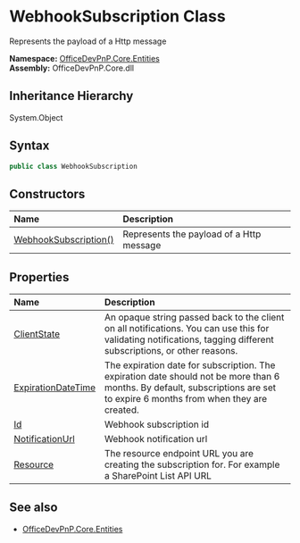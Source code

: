 # WebhookSubscription Class
 Represents the payload of a Http message   

**Namespace:** [OfficeDevPnP.Core.Entities](OfficeDevPnP.Core.Entities.md)  
**Assembly:** OfficeDevPnP.Core.dll  
## Inheritance Hierarchy
System.Object  
## Syntax
```C#
public class WebhookSubscription
```
## Constructors
|**Name**|**Description**|
|:-----|:-----|
| [WebhookSubscription()](OfficeDevPnP.Core.Entities.WebhookSubscription.ctor1.md) |  Represents the payload of a Http message 
## Properties
|**Name**|**Description**|
|:-----|:-----|
| [ClientState](OfficeDevPnP.Core.Entities.WebhookSubscription.ClientState.md) | An opaque string passed back to the client on all notifications. You can use this for validating notifications, tagging different subscriptions, or other reasons.
| [ExpirationDateTime](OfficeDevPnP.Core.Entities.WebhookSubscription.ExpirationDateTime.md) | The expiration date for subscription. The expiration date should not be more than 6 months. By default, subscriptions are set to expire 6 months from when they are created.
| [Id](OfficeDevPnP.Core.Entities.WebhookSubscription.Id.md) | Webhook subscription id
| [NotificationUrl](OfficeDevPnP.Core.Entities.WebhookSubscription.NotificationUrl.md) | Webhook notification url
| [Resource](OfficeDevPnP.Core.Entities.WebhookSubscription.Resource.md) | The resource endpoint URL you are creating the subscription for. For example a SharePoint List API URL
## See also
- [OfficeDevPnP.Core.Entities](OfficeDevPnP.Core.Entities.md)
